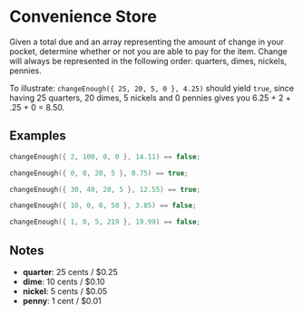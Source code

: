 # Convenience Store

Given a total due and an array representing the amount of change in your pocket, determine whether or not you are able to pay for the item. Change will always be represented in the following order: quarters, dimes, nickels, pennies.

To illustrate: `changeEnough({ 25, 20, 5, 0 }, 4.25)` should yield `true`, since having 25 quarters, 20 dimes, 5 nickels and 0 pennies gives you 6.25 + 2 + .25 + 0 = 8.50.

## Examples

```C++
changeEnough({ 2, 100, 0, 0 }, 14.11) == false;

changeEnough({ 0, 0, 20, 5 }, 0.75) == true;

changeEnough({ 30, 40, 20, 5 }, 12.55) == true;

changeEnough({ 10, 0, 0, 50 }, 3.85) == false;

changeEnough({ 1, 0, 5, 219 }, 19.99) == false;
```

## Notes

* **quarter**: 25 cents / $0.25
* **dime**: 10 cents / $0.10
* **nickel**: 5 cents / $0.05
* **penny**: 1 cent / $0.01

